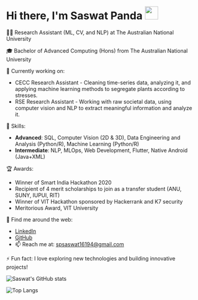 # Hi there, I'm Saswat Panda <img src="https://media.giphy.com/media/hvRJCLFzcasrR4ia7z/giphy.gif" width="35">

👨‍💼 Research Assistant (ML, CV, and NLP) at The Australian National University

🎓 Bachelor of Advanced Computing (Hons) from The Australian National University

🔭 Currently working on:

- CECC Research Assistant - Cleaning time-series data, analyzing it, and applying machine learning methods to segregate plants according to stresses.
- RSE Research Assistant - Working with raw societal data, using computer vision and NLP to extract meaningful information and analyze it.

🌱 Skills:

- **Advanced**: SQL, Computer Vision (2D & 3D), Data Engineering and Analysis (Python/R), Machine Learning (Python/R)
- **Intermediate**: NLP, MLOps, Web Development, Flutter, Native Android (Java+XML)

🏆 Awards:

- Winner of Smart India Hackathon 2020
- Recipient of 4 merit scholarships to join as a transfer student (ANU, SUNY, IUPUI, RIT)
- Winner of VIT Hackathon sponsored by Hackerrank and K7 security
- Meritorious Award, VIT University

🔗 Find me around the web:

- [LinkedIn](https://www.linkedin.com/in/saswat-panda-/)
- [GitHub](https://github.com/spsaswat)
- 📫 Reach me at: spsaswat16194@gmail.com

⚡ Fun fact: I love exploring new technologies and building innovative projects!

![Saswat's GitHub stats](https://github-readme-stats.vercel.app/api?username=spsaswat&show_icons=true&count_private=true&include_all_commits=true)

![Top Langs](https://github-readme-stats.vercel.app/api/top-langs/?username=spsaswat&layout=compact)



<!--
**spsaswat/spsaswat** is a ✨ _special_ ✨ repository because its `README.md` (this file) appears on your GitHub profile.
-->
